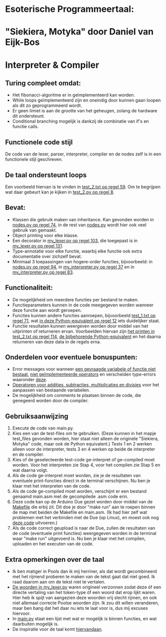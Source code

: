 # Esoterische Programmeertaal:
# "Siekiera, Motyka" door Daniel van Eijk-Bos

# Interpreter & Compiler
## Turing compleet omdat:
* Het fibonacci-algoritme er in geïmplementeerd kan worden.
* While loops geïmplementeerd zijn en oneindig door kunnen gaan loopen als dit zo geprogrammeerd wordt.
* Er geen limiet is aan de grootte van het geheugen, zolang de hardware dit ondersteunt.
* Conditional branching mogelijk is dankzij de combinatie van if's en functie calls.

## Functionele code stijl
De code van de lexer, parser, interpreter, compiler en de nodes zelf is in een functionele stijl geschreven.

## De taal ondersteunt loops
Een voorbeeld hiervan is te vinden in [test_2.txt op regel 59](/test_files/test_2.txt#L59). Om te begrijpen wat daar gebeurt kan je kijken in [test_2.py op regel 8](/test_files/test_2.py#L8).

## Bevat:
* Klassen die gebruik maken van inheritance. Kan gevonden worden in [nodes.py op regel 74](/nodes.py#L74), in de rest van [nodes.py](/nodes.py) wordt hier ook veel gebruik van gemaakt.
* Object printing voor elke klasse.
* Een decorator in [my_lexer.py op regel 103](/my_lexer.py#L103), die toegepast is in [my_lexer.py op regel 131](/my_lexer.py#131).
* Type-annotatie voor elke functie, waarbij elke functie ook extra documentatie over zichzelf bevat.
* Minimaal 3 toepassingen van hogere-order functies, bijvoorbeeld: in [nodes.py op regel 94](/nodex.py#L94), in [my_interpreter.py op regel 37](/my_interpreter.py#L37) en in [my_interpreter.py op regel 83](/my_interpreter.py#L83).

## Functionaliteit:
* De mogelijkheid om meerdere functies per bestand te maken.
* Functieparameters kunnen in de code meegegeven worden wanneer deze functie aan wordt geroepen.
* Functies kunnen andere functies aanroepen, bijvoorbeeld [test_1.txt op regel 71](/test_files/test_1.txt#L71), wat [in deze Python-equivalent op regel 12](/test_files/test_1.py#L12) iets duidelijker staat.
* Functie resultaten kunnen weergeven worden door middel van het uitprinten of returneren ervan. Voorbeelden hiervan zijn [het printen in test_2.txt op regel 114](/test_files/test_2.txt#L114), [de bijbehorende Python-equivalent](/test_files/test_2.py#14) en het daarna returneren van deze data in de regels erna.

## Onderdelen voor eventuele bonuspunten:
* Error messages voor wanneer [een gevraagde variabele of functie niet bestaat](/nodes.py#L21), [niet geïmplementeerde operators](/nodes.py#160) en verscheiden type-errors waaronder [deze](/nodes.py#249).
* [Operatoren voor addities, subtracties, multiplicaties en divisies](/nodes.py#426) voor het aanpassen van bestaande variabelen.
* De mogelijkheid om comments te plaatsen binnen de code, die genegeerd worden door de compiler.

## Gebruiksaanwijzing
1. Execute de code van main.py.
2. Kies een van de test-files om te gebruiken. (Deze kunnen in het mapje test_files gevonden worden, hier staat niet alleen de originele "Siekiera, Motyka" code, maar ook de Python equivalent.) Tests 1 en 2 werken alleen voor de interpreter, tests 3 en 4 werken op beide de interpreter en de compiler.
3. Kies of de geselecteerde test-code ge-interpret of ge-compiled moet worden. Voor het interpreten zie Stap 4, voor het compilen zie Stap 5 en wat daarna volgt.
4. Als de code ge-interpret moet worden, zie je de resultaten van eventuele print-functies direct in de terminal verschijnen. Nu ben je klaar met het interpreten van de code.
5. Als de code ge-compiled moet worden, verschijnt er een bestand genaamd main.asm met de gecompilede .asm code erin.
6. Deze code kan op de Arduino Due gezet worden door middel van de [Makefile](/Makefile) die erbij zit. Dit doe je door "make run" aan te roepen binnen de map met beiden de Makefile en main.asm. (Ik had hier zelf wat problemen met het verbinden met de Due (op Linux), en moest ook nog [deze code](/Makefile#2) uitvoeren.)
7. Als de code correct geupload is naar de Due, zullen de resultaten van de code (eventuele print functies) weergegeven worden in de terminal waar "make run" uitgevoerd is. Nu ben je klaar met het compilen, uploaden en het executen van de code.

## Extra opmerkingen over de taal
* Ik ben matiger in Pools dan ik mij herriner, als dat wordt gecombineerd met het rijmend proberen te maken van de tekst gaat dat niet goed. Ik raad daarom aan om de tekst niet te vertalen.
* [De woorden in my_lexer.py](/my_lexer.py#L8) waren origineel verzonnen zodat deze óf een directe vertaling van het token-type óf een woord dat erop lijkt waren. Hier heb ik spijt van aangezien deze woorden vrij slecht rijmen, en ook niet allemaal correcte Poolse woorden zijn. Ik zou dit willen veranderen, maar ben bang dat het daar nu iets te laat voor is, dus mij excuses hiervoor.
* In [main.py](/main.py) staat een lijst met wat er mogelijk is binnen functies, en wat daarbuiten mogelijk is.
* De inspiratie voor de taal komt [hiervandaan](https://www.youtube.com/watch?v=kPYdzFiW2SQ).

